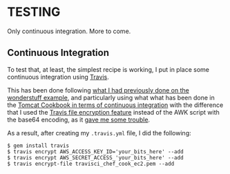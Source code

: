 # TESTING

Only continuous integration. More to come.

## Continuous Integration

To test that, at least, the simplest recipe is working, I put in place some continuous integration using [Travis](https://travis-ci.org).

This has been done following [what I had previously done on the wonderstuff example](https://github.com/esciara/wonderstuff/blob/master/README.md#continuous-integration), and particularly using what what has been done in the [Tomcat Cookbook in terms of continuous integration](https://github.com/opscode-cookbooks/tomcat/blob/master/TESTING.md#words-about-travisyml) with the difference that I used the [Travis file encryption feature](http://docs.travis-ci.com/user/encrypting-files/) instead of the AWK script with the base64 encoding, as it [gave me some trouble](https://travis-ci.org/esciara/chef-provisioning-examples/builds/47469370).

As a result, after creating my `.travis.yml` file, I did the following:

```
$ gem install travis
$ travis encrypt AWS_ACCESS_KEY_ID='your_bits_here' --add
$ travis encrypt AWS_SECRET_ACCESS_'your_bits_here' --add
$ travis encrypt-file travisci_chef_cook_ec2.pem --add
```
